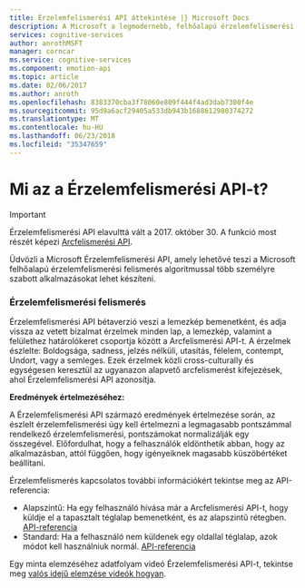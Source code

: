 ```yaml
---
title: Érzelemfelismerési API áttekintése |} Microsoft Docs
description: A Microsoft a legmodernebb, felhőalapú érzelemfelismerési felismerés algoritmus segítségével több személyre szabott alkalmazások kognitív szolgáltatásokban Érzelemfelismerési API-val.
services: cognitive-services
author: anrothMSFT
manager: corncar
ms.service: cognitive-services
ms.component: emotion-api
ms.topic: article
ms.date: 02/06/2017
ms.author: anroth
ms.openlocfilehash: 8383370cba3f78060e809f444f4ad3dab7380f4e
ms.sourcegitcommit: 95d9a6acf29405a533db943b1688612980374272
ms.translationtype: MT
ms.contentlocale: hu-HU
ms.lasthandoff: 06/23/2018
ms.locfileid: "35347659"
---
```

# <a name="what-is-emotion-api"></a>Mi az a Érzelemfelismerési API-t?

> [!IMPORTANT]
> Érzelemfelismerési API elavulttá vált a 2017. október 30. A funkció most részét képezi [Arcfelismerési API](https://docs.microsoft.com/en-us/azure/cognitive-services/face/).

Üdvözli a Microsoft Érzelemfelismerési API, amely lehetővé teszi a Microsoft felhőalapú érzelemfelismerési felismerés algoritmussal több személyre szabott alkalmazásokat lehet készíteni.

### <a name="emotion-recognition"></a>Érzelemfelismerési felismerés

Érzelemfelismerési API bétaverzió veszi a lemezkép bemenetként, és adja vissza az vetett bizalmat érzelmek minden lap, a lemezkép, valamint a felülethez határolókeret csoportja között a Arcfelismerési API-t. A érzelmek észlelte: Boldogsága, sadness, jelzés nélküli, utasítás, félelem, contempt, Undort, vagy a semleges. Ezek érzelmek közli cross-culturally és egységesen keresztül az ugyanazon alapvető arcfelismerést kifejezések, ahol Érzelemfelismerési API azonosítja. 

**Eredmények értelmezéséhez:** 

A Érzelemfelismerési API származó eredmények értelmezése során, az észlelt érzelemfelismerési úgy kell értelmezni a legmagasabb pontszámmal rendelkező érzelemfelismerési, pontszámokat normalizálják egy összegével. Előfordulhat, hogy a felhasználók eldönthetik abban, hogy az alkalmazásban, attól függően, hogy igényeiknek magasabb küszöbértéket beállítani. 

Érzelemfelismerés kapcsolatos további információkért tekintse meg az API-referencia: 
  * Alapszintű: Ha egy felhasználó hívása már a Arcfelismerési API-t, hogy küldje el a tapasztalt téglalap bemenetként, és az alapszintű rétegben. [API-referencia](https://westus.dev.cognitive.microsoft.com/docs/services/5639d931ca73072154c1ce89/operations/56f23eb019845524ec61c4d7)
  * Standard: Ha a felhasználó nem küldenek egy oldallal téglalap, azok módot kell használniuk normál.  [API-referencia](https://westus.dev.cognitive.microsoft.com/docs/services/5639d931ca73072154c1ce89/operations/563b31ea778daf121cc3a5fa)

Egy minta elemzéséhez adatfolyam videó Érzelemfelismerési API-t, tekintse meg [valós idejű elemzése videók hogyan](https://docs.microsoft.com/azure/cognitive-services/emotion/emotion-api-how-to-topics/howtoanalyzevideo_emotion).
